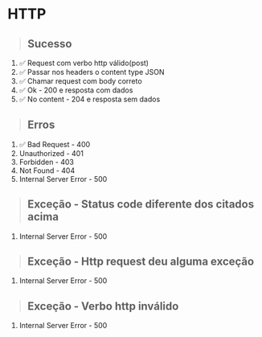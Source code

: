 # HTTP

> ## Sucesso

1. ✅ Request com verbo http válido(post)
2. ✅ Passar nos headers o content type JSON
3. ✅ Chamar request com body correto
4. ✅ Ok - 200 e resposta com dados
5. ✅ No content - 204 e resposta sem dados

> ## Erros

1. ✅ Bad Request - 400
2. Unauthorized - 401
3. Forbidden - 403
4. Not Found - 404
5. Internal Server Error - 500

> ## Exceção - Status code diferente dos citados acima

1. Internal Server Error - 500

> ## Exceção - Http request deu alguma exceção

1. Internal Server Error - 500

> ## Exceção - Verbo http inválido

1. Internal Server Error - 500
